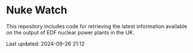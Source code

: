 # Nuke Watch

This repository includes code for retrieving the latest information available on the output of EDF nuclear power plants in the UK.

Last updated: 2024-09-26 21:12